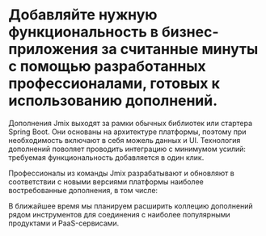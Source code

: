 # Добавляйте нужную функциональность в бизнес-приложения за считанные минуты с помощью разработанных профессионалами, готовых к использованию дополнений.

Дополнения Jmix выходят за рамки обычных библиотек или стартера Spring Boot. Они основаны на архитектуре платформы, поэтому при необходимость включают в себя можель данных и UI. Технология дополнений поволяет проводить интеграцию с минимумом усилий: требуемая функциональность добавляется в один клик. 

Профессионалы из команды Jmix разрабатывают и обновляют в соответствии с новыми версиями платформы наиболее востребованные дополнения, в том числе:

В ближайшее время мы планируем расширить коллецию дополнений рядом инструментов для соединения с наиболее популярными продуктами и PaaS-сервисами.
